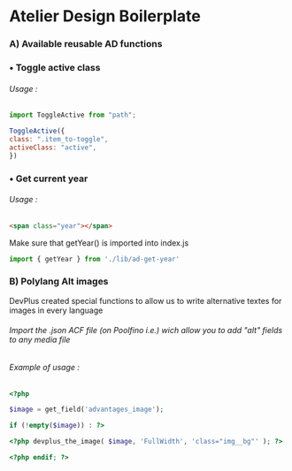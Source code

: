 # Atelier Design Boilerplate

### A) Available reusable AD functions

### • **Toggle active class**

######  Usage : 

```javascript
import ToggleActive from "path";

ToggleActive({
class: ".item_to-toggle",
activeClass: "active", 
})
```

### • **Get current year**

######  Usage : 

```html
<span class="year"></span>
```

Make sure that  getYear() is imported into index.js
```javascript
import { getYear } from './lib/ad-get-year'
```

### B) Polylang Alt images

DevPlus created special functions to allow us to write alternative textes for images in every language

######  Import the .json ACF file (on Poolfino i.e.) wich allow you to add "alt" fields to any media file
######  Example of usage : 
```php
<?php

$image = get_field('advantages_image');

if (!empty($image)) : ?>

<?php devplus_the_image( $image, 'FullWidth', 'class="img__bg"' ); ?>

<?php endif; ?>
```